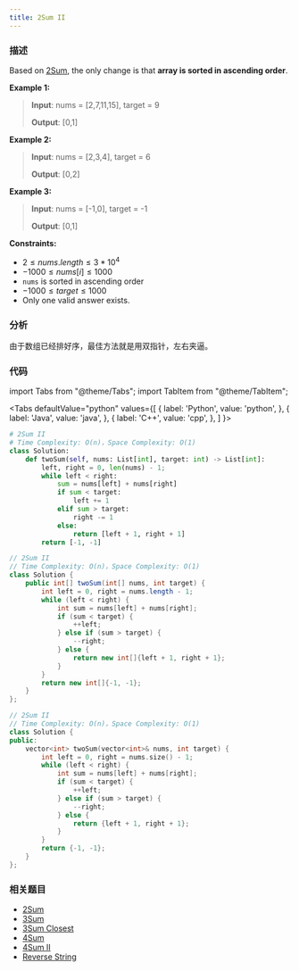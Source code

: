 ```yaml
---
title: 2Sum II
---
```


### 描述

Based on [2Sum](../array/2sum.md), the only change is that **array is sorted in ascending order**.

**Example 1:**

> **Input**: nums = [2,7,11,15], target = 9
>
> **Output**: [0,1]

**Example 2:**

> **Input**: nums = [2,3,4], target = 6
>
> **Output**: [0,2]

**Example 3:**

> **Input**: nums = [-1,0], target = -1
>
> **Output**: [0,1]

**Constraints:**

- $2 \leq nums.length \leq 3 * 10^4$
- $-1000 \leq nums[i] \leq 1000$
- `nums` is sorted in ascending order
- $-1000 \leq target \leq 1000$
- Only one valid answer exists.

### 分析

由于数组已经排好序，最佳方法就是用双指针，左右夹逼。

### 代码

import Tabs from "@theme/Tabs";
import TabItem from "@theme/TabItem";


<Tabs
defaultValue="python"
values={[
{ label: 'Python', value: 'python', },
{ label: 'Java', value: 'java', },
{ label: 'C++', value: 'cpp', },
]
}>
<TabItem value="python">

```python
# 2Sum II
# Time Complexity: O(n)，Space Complexity: O(1)
class Solution:
    def twoSum(self, nums: List[int], target: int) -> List[int]:
        left, right = 0, len(nums) - 1;
        while left < right:
            sum = nums[left] + nums[right]
            if sum < target:
                left += 1
            elif sum > target:
                right -= 1
            else:
                return [left + 1, right + 1]
        return [-1, -1]
```

</TabItem>
<TabItem value="java">

```java
// 2Sum II
// Time Complexity: O(n)，Space Complexity: O(1)
class Solution {
    public int[] twoSum(int[] nums, int target) {
        int left = 0, right = nums.length - 1;
        while (left < right) {
            int sum = nums[left] + nums[right];
            if (sum < target) {
                ++left;
            } else if (sum > target) {
                --right;
            } else {
                return new int[]{left + 1, right + 1};
            }
        }
        return new int[]{-1, -1};
    }
};
```

</TabItem>
<TabItem value="cpp">

```cpp
// 2Sum II
// Time Complexity: O(n)，Space Complexity: O(1)
class Solution {
public:
    vector<int> twoSum(vector<int>& nums, int target) {
        int left = 0, right = nums.size() - 1;
        while (left < right) {
            int sum = nums[left] + nums[right];
            if (sum < target) {
                ++left;
            } else if (sum > target) {
                --right;
            } else {
                return {left + 1, right + 1};
            }
        }
        return {-1, -1};
    }
};
```

</TabItem>
</Tabs>


### 相关题目

- [2Sum](../array/2sum.md)
- [3Sum](3sum.md)
- [3Sum Closest](3sum-closest.md)
- [4Sum](4sum.md)
- [4Sum II](../array/4sum-ii.md)
- [Reverse String](../string/reverse-string.md)
